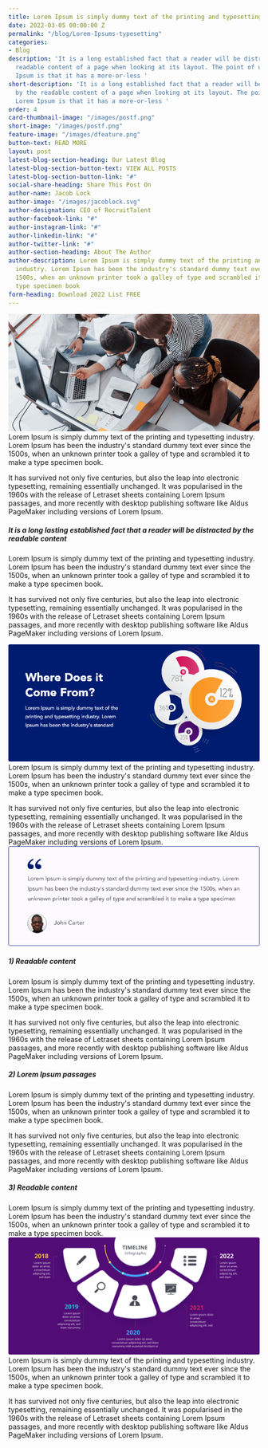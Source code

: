 ```yaml
---
title: Lorem Ipsum is simply dummy text of the printing and typesetting
date: 2022-03-05 00:00:00 Z
permalink: "/blog/Lorem-Ipsums-typesetting"
categories:
- Blog
description: 'It is a long established fact that a reader will be distracted by the
  readable content of a page when looking at its layout. The point of using Lorem
  Ipsum is that it has a more-or-less '
short-description: 'It is a long established fact that a reader will be distracted
  by the readable content of a page when looking at its layout. The point of using
  Lorem Ipsum is that it has a more-or-less '
order: 4
card-thumbnail-image: "/images/postf.png"
short-image: "/images/postf.png"
feature-image: "/images/dfeature.png"
button-text: READ MORE
layout: post
latest-blog-section-heading: Our Latest Blog
latest-blog-section-button-text: VIEW ALL POSTS
latest-blog-section-button-link: "#"
social-share-heading: Share This Post On
author-name: Jacob Lock
author-image: "/images/jacoblock.svg"
author-designation: CEO of RecruitTalent
author-facebook-link: "#"
author-instagram-link: "#"
author-linkedin-link: "#"
author-twitter-link: "#"
author-section-heading: About The Author
author-description: Lorem Ipsum is simply dummy text of the printing and typesetting
  industry. Lorem Ipsum has been the industry's standard dummy text ever since the
  1500s, when an unknown printer took a galley of type and scrambled it to make a
  type specimen book
form-heading: Download 2022 List FREE
---
```


![feature image](/images/dfeature.png)
Lorem Ipsum is simply dummy text of the printing and typesetting industry. Lorem Ipsum has been the industry's standard dummy text ever since the 1500s, when an unknown printer took a galley of type and scrambled it to make a type specimen book. 

It has survived not only five centuries, but also the leap into electronic typesetting, remaining essentially unchanged. It was popularised in the 1960s with the release of Letraset sheets containing Lorem Ipsum passages, and more recently with desktop publishing software like Aldus PageMaker including versions of Lorem Ipsum.
##### It is a long lasting established fact that a reader will be distracted by the readable content 
Lorem Ipsum is simply dummy text of the printing and typesetting industry. Lorem Ipsum has been the industry's standard dummy text ever since the 1500s, when an unknown printer took a galley of type and scrambled it to make a type specimen book. 

It has survived not only five centuries, but also the leap into electronic typesetting, remaining essentially unchanged. It was popularised in the 1960s with the release of Letraset sheets containing Lorem Ipsum passages, and more recently with desktop publishing software like Aldus PageMaker including versions of Lorem Ipsum.

![where does it come from](/images/wheredoesitcomefrom.png)
Lorem Ipsum is simply dummy text of the printing and typesetting industry. Lorem Ipsum has been the industry's standard dummy text ever since the 1500s, when an unknown printer took a galley of type and scrambled it to make a type specimen book. 

It has survived not only five centuries, but also the leap into electronic typesetting, remaining essentially unchanged. It was popularised in the 1960s with the release of Letraset sheets containing Lorem Ipsum passages, and more recently with desktop publishing software like Aldus PageMaker including versions of Lorem Ipsum.
![where does it come from](/images/jhon-carter-blog.png)
##### 1) Readable content 
Lorem Ipsum is simply dummy text of the printing and typesetting industry. Lorem Ipsum has been the industry's standard dummy text ever since the 1500s, when an unknown printer took a galley of type and scrambled it to make a type specimen book. 

It has survived not only five centuries, but also the leap into electronic typesetting, remaining essentially unchanged. It was popularised in the 1960s with the release of Letraset sheets containing Lorem Ipsum passages, and more recently with desktop publishing software like Aldus PageMaker including versions of Lorem Ipsum.
##### 2) Lorem Ipsum passages
Lorem Ipsum is simply dummy text of the printing and typesetting industry. Lorem Ipsum has been the industry's standard dummy text ever since the 1500s, when an unknown printer took a galley of type and scrambled it to make a type specimen book. 

It has survived not only five centuries, but also the leap into electronic typesetting, remaining essentially unchanged. It was popularised in the 1960s with the release of Letraset sheets containing Lorem Ipsum passages, and more recently with desktop publishing software like Aldus PageMaker including versions of Lorem Ipsum.
##### 3) Readable content 
Lorem Ipsum is simply dummy text of the printing and typesetting industry. Lorem Ipsum has been the industry's standard dummy text ever since the 1500s, when an unknown printer took a galley of type and scrambled it to make a type specimen book. 
![where does it come from](/images/relatedcontent.svg)
Lorem Ipsum is simply dummy text of the printing and typesetting industry. Lorem Ipsum has been the industry's standard dummy text ever since the 1500s, when an unknown printer took a galley of type and scrambled it to make a type specimen book. 

It has survived not only five centuries, but also the leap into electronic typesetting, remaining essentially unchanged. It was popularised in the 1960s with the release of Letraset sheets containing Lorem Ipsum passages, and more recently with desktop publishing software like Aldus PageMaker including versions of Lorem Ipsum.
